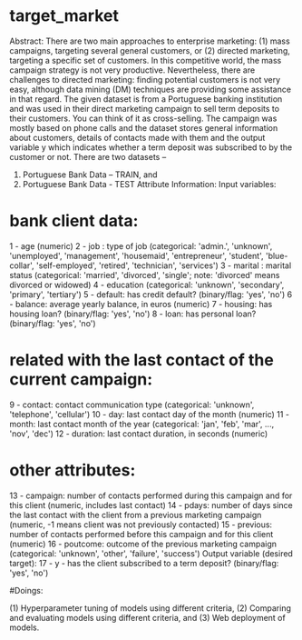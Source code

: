 # target_market

Abstract:
There are two main approaches to enterprise marketing: (1) mass campaigns, targeting several general customers, or (2) directed marketing, targeting a specific set of customers. In this competitive world, the mass campaign strategy is not very productive. Nevertheless, there are challenges to directed marketing: finding potential customers is not very easy, although data mining (DM) techniques are providing some assistance in that regard.
The given dataset is from a Portuguese banking institution and was used in their direct marketing campaign to sell term deposits to their customers. You can think of it as cross-selling. The campaign was mostly based on phone calls and the dataset stores general information about customers, details of contacts made with them and the output variable y which indicates whether a term deposit was subscribed to by the customer or not. There are two datasets –
1. Portuguese Bank Data – TRAIN, and
2. Portuguese Bank Data - TEST
Attribute Information:
Input variables:
# bank client data:
1 - age (numeric)
2 - job : type of job (categorical: 'admin.', 'unknown', 'unemployed', 'management', 'housemaid', 'entrepreneur', 'student', 'blue-collar', 'self-employed', 'retired', 'technician', 'services')
3 - marital : marital status (categorical: 'married', 'divorced', 'single'; note: 'divorced' means divorced or widowed)
4 - education (categorical: 'unknown', 'secondary', 'primary', 'tertiary')
5 - default: has credit default? (binary/flag: 'yes', 'no')
6 - balance: average yearly balance, in euros (numeric)
7 - housing: has housing loan? (binary/flag: 'yes', 'no')
8 - loan: has personal loan? (binary/flag: 'yes', 'no')
# related with the last contact of the current campaign:
9 - contact: contact communication type (categorical: 'unknown', 'telephone', 'cellular')
10 - day: last contact day of the month (numeric)
11 - month: last contact month of the year (categorical: 'jan', 'feb', 'mar', ..., 'nov', 'dec')
12 - duration: last contact duration, in seconds (numeric)
# other attributes:
13 - campaign: number of contacts performed during this campaign and for this client (numeric, includes
last contact)
14 - pdays: number of days since the last contact with the client from a previous marketing campaign
(numeric, -1 means client was not previously contacted)
15 - previous: number of contacts performed before this campaign and for this client (numeric)
16 - poutcome: outcome of the previous marketing campaign (categorical: 'unknown', 'other', 'failure',
'success')
Output variable (desired target):
17 - y - has the client subscribed to a term deposit? (binary/flag: 'yes', 'no')



#Doings:

(1) Hyperparameter tuning of models using different criteria,
(2) Comparing and evaluating models using different criteria, and
(3) Web deployment of models.
